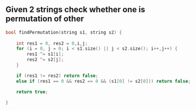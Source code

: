 ## Given 2 strings check whether one is permutation of other

```C++
bool findPermutation(string s1, string s2) {
    
    int res1 = 0, res2 = 0,i,j;
    for (i = 0, j = 0; i < s1.size() || j < s2.size(); i++,j++) {
        res1 ^= s1[i];
        res2 ^= s2[j];
    }

    if (res1 != res2) return false;
    else if (res1 == 0 && res2 == 0 && (s1[0] != s2[0])) return false;

    return true;

}
```
